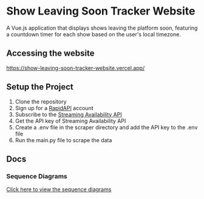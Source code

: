 # Show Leaving Soon Tracker Website

A Vue.js application that displays shows leaving the platform soon, featuring a countdown timer for each show based on the user's local timezone.

## Accessing the website

<https://show-leaving-soon-tracker-website.vercel.app/>

## Setup the Project

1. Clone the repository
2. Sign up for a [RapidAPI](https://rapidapi.com/) account
3. Subscribe to the [Streaming Availability API](https://rapidapi.com/movie-of-the-night-movie-of-the-night-default/api/streaming-availability)
4. Get the API key of Streaming Availability API
5. Create a .env file in the scraper directory and add the API key to the .env file
6. Run the main.py file to scrape the data

## Docs

### Sequence Diagrams

[Click here to view the sequence diagrams](./docs/mermaid-charts.md)
